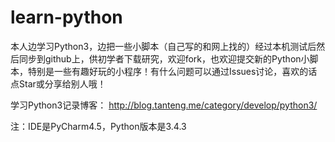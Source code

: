 # learn-python
本人边学习Python3，边把一些小脚本（自己写的和网上找的）经过本机测试后然后同步到github上，供初学者下载研究，欢迎fork，也欢迎提交新的Python小脚本，特别是一些有趣好玩的小程序！有什么问题可以通过Issues讨论，喜欢的话点Star或分享给别人哦！

学习Python3记录博客：
http://blog.tanteng.me/category/develop/python3/

注：IDE是PyCharm4.5，Python版本是3.4.3
